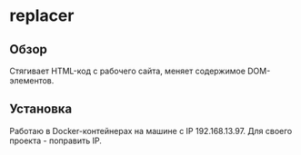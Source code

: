 # replacer



## Обзор
Стягивает HTML-код с рабочего сайта, меняет содержимое DOM-элементов.



## Установка
Работаю в Docker-контейнерах на машине с IP 192.168.13.97. Для своего проекта - поправить IP.